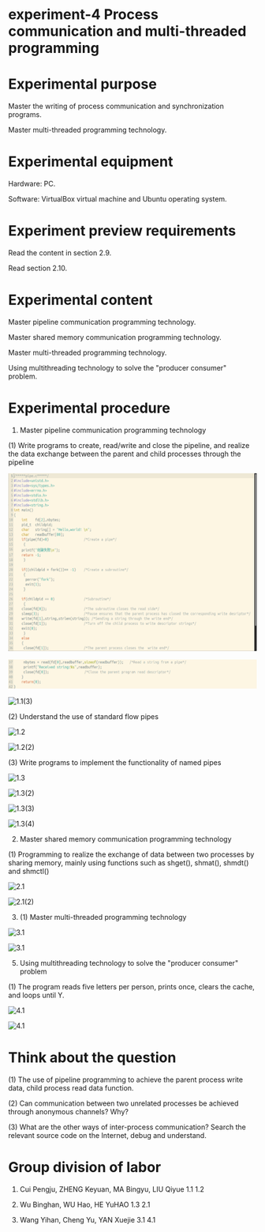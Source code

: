 # experiment-4 Process communication and multi-threaded programming
# Experimental purpose
  Master the writing of process communication and synchronization programs.
  
  Master multi-threaded programming technology.
# Experimental equipment
  Hardware: PC.
  
  Software: VirtualBox virtual machine and Ubuntu operating system.
  
# Experiment preview requirements
  Read the content in section 2.9.
  
  Read section 2.10.
# Experimental content
  Master pipeline communication programming technology.
  
  Master shared memory communication programming technology.
  
  Master multi-threaded programming technology.
  
  Using multithreading technology to solve the "producer consumer" problem.
# Experimental procedure
   1. Master pipeline communication programming technology
  
  (1)  Write programs to create, read/write and close the pipeline, and realize the data exchange between the parent and child processes through the pipeline
  
   ![1.1](https://github.com/wbh431/experiment-four/blob/main/assets/1.1.png)
   
   ![1.1(2)](https://github.com/wbh431/experiment-four/blob/main/assets/1.1%20(2).png)
   
   ![1.1(3)](README.assets/1.1(3).png)
   
  (2)  Understand the use of standard flow pipes
  
   ![1.2](README.assets/1.2.png)
   
   ![1.2(2)](README.assets/1.2(2).png)
   
  (3)  Write programs to implement the functionality of named pipes
  
  ![1.3](README.assets/1.3.png)
  
  ![1.3(2)](README.assets/1.3(2).png)
  
  ![1.3(3)](README.assets/1.3(3).png)
  
  ![1.3(4)](README.assets/1.3(4).png)
  
  2. Master shared memory communication programming technology

  (1) Programming to realize the exchange of data between two processes by sharing memory, mainly using functions such as  shget(), shmat(), shmdt() and shmctl()
  
  ![2.1](README.assets/2.1.png)
  
  ![2.1(2)](README.assets/2.1(2).png)
  
  3. (1) Master multi-threaded programming technology

  ![3.1](README.assets/3.1.png)
  
  ![3.1](README.assets/3.1(2).png)

  5. Using multithreading technology to solve the "producer consumer" problem

  (1) The program reads five letters per person, prints once, clears the cache, and loops until Y.
  
  ![4.1](README.assets/4.1.png)
  
  ![4.1](README.assets/4.1(2).png)
  
# Think about the question
 (1) The use of pipeline programming to achieve the parent process write data, child process read data function.
 
 (2) Can communication between two unrelated processes be achieved through anonymous channels? Why?

 (3) What are the other ways of inter-process communication? Search the relevant source code on the Internet, debug and understand.



# Group division of labor
  1. Cui Pengju, ZHENG Keyuan, MA Bingyu, LIU Qiyue    1.1 1.2
     
  2. Wu Binghan, WU Hao, HE YuHAO                      1.3 2.1
     
  3. Wang Yihan, Cheng Yu, YAN Xuejie                  3.1 4.1
  
